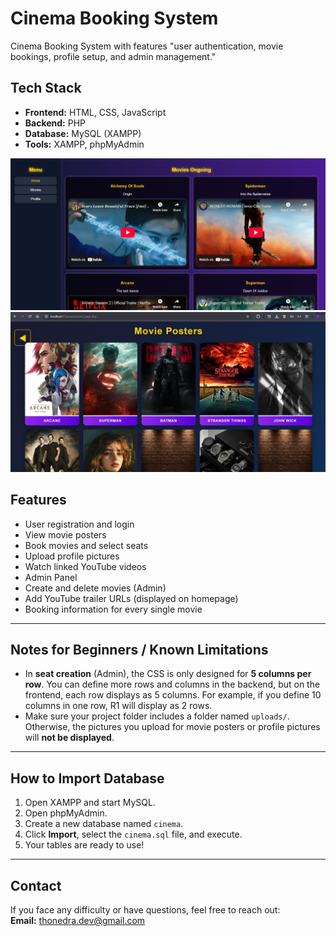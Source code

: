 # Cinema Booking System
Cinema Booking System with features "user authentication, movie bookings, profile setup, and admin management."
## Tech Stack
- **Frontend:** HTML, CSS, JavaScript  
- **Backend:** PHP  
- **Database:** MySQL (XAMPP)  
- **Tools:** XAMPP, phpMyAdmin  


![Homepage Screenshot](homepage.png)
![movies_page Screenshot](movies_page.png)

## Features
- User registration and login
- View movie posters
- Book movies and select seats
- Upload profile pictures
- Watch linked YouTube videos
- Admin Panel
- Create and delete movies (Admin)
- Add YouTube trailer URLs (displayed on homepage)
- Booking information for every single movie

---

## Notes for Beginners / Known Limitations
- In **seat creation** (Admin), the CSS is only designed for **5 columns per row**. You can define more rows and columns in the backend, but on the frontend, each row displays as 5 columns. For example, if you define 10 columns in one row, R1 will display as 2 rows.  
- Make sure your project folder includes a folder named `uploads/`. Otherwise, the pictures you upload for movie posters or profile pictures will **not be displayed**.  
---

## How to Import Database
1. Open XAMPP and start MySQL.
2. Open phpMyAdmin.
3. Create a new database named `cinema`.
4. Click **Import**, select the `cinema.sql` file, and execute.
5. Your tables are ready to use!

---

## Contact
If you face any difficulty or have questions, feel free to reach out:  
**Email:** thonedra.dev@gmail.com

